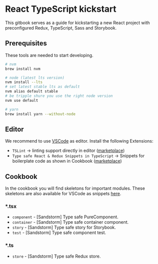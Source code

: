 # React TypeScript kickstart

This gitbook serves as a guide for kickstarting a new React project with preconfigured Redux, TypeScript, Sass and Storybook.

## Prerequisites

These tools are needed to start developing.

```bash
# nvm
brew install nvm

# node (latest lts version)
nvm install --lts
# set latest stable lts as default
nvm alias default stable
# be tripple shure you use the right node version
nvm use default

# yarn
brew install yarn --without-node
```

## Editor
We recommend to use [VSCode](https://code.visualstudio.com/) as editor. 
Install the following Extensions:
* `TSLint` -> linting support directly in editor ([marketplace](https://marketplace.visualstudio.com/items?itemName=eg2.tslint))
* `Type safe React & Redux Snippets in TypeScript` -> Snippets for boilerplate code as shown in Cookbook ([marketplace](https://marketplace.visualstudio.com/items?itemName=Sandstorm.vscode-awesome-ts-react-redux-snippets))

## Cookbook
In the cookbook you will find skeletons for important modules. These skeletons are also available for VSCode as snippets [here](https://marketplace.visualstudio.com/items?itemName=Sandstorm.vscode-awesome-ts-react-redux-snippets).

### *.tsx
* `component` - [Sandstorm] Type safe PureComponent.
* `container` - [Sandstorm] Type safe container component.
* `story` - [Sandstorm] Type safe story for Storybook.
* `test` - [Sandstorm] Type safe component test.

### *.ts
* `store` - [Sandstorm] Type safe Redux store.
